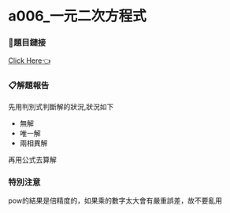 # a006_一元二次方程式

### 🔗題目鏈接

[Click Here👈](https://zerojudge.tw/ShowProblem?problemid=a006)

### 📋解題報告

先用判別式判斷解的狀況,狀況如下

* 無解
* 唯一解
* 兩相異解

再用公式去算解

### 特別注意
pow的結果是倍精度的，如果乘的數字太大會有嚴重誤差，故不要亂用